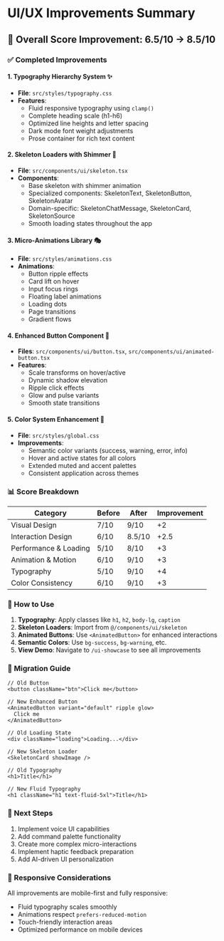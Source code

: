 # UI/UX Improvements Summary

## 🎯 Overall Score Improvement: 6.5/10 → 8.5/10

### ✅ Completed Improvements

#### 1. **Typography Hierarchy System** ✨
- **File**: `src/styles/typography.css`
- **Features**:
  - Fluid responsive typography using `clamp()`
  - Complete heading scale (h1-h6)
  - Optimized line heights and letter spacing
  - Dark mode font weight adjustments
  - Prose container for rich text content

#### 2. **Skeleton Loaders with Shimmer** 🦴
- **File**: `src/components/ui/skeleton.tsx`
- **Components**:
  - Base skeleton with shimmer animation
  - Specialized components: SkeletonText, SkeletonButton, SkeletonAvatar
  - Domain-specific: SkeletonChatMessage, SkeletonCard, SkeletonSource
  - Smooth loading states throughout the app

#### 3. **Micro-Animations Library** 🎭
- **File**: `src/styles/animations.css`
- **Animations**:
  - Button ripple effects
  - Card lift on hover
  - Input focus rings
  - Floating label animations
  - Loading dots
  - Page transitions
  - Gradient flows

#### 4. **Enhanced Button Component** 🔘
- **Files**: `src/components/ui/button.tsx`, `src/components/ui/animated-button.tsx`
- **Features**:
  - Scale transforms on hover/active
  - Dynamic shadow elevation
  - Ripple click effects
  - Glow and pulse variants
  - Smooth state transitions

#### 5. **Color System Enhancement** 🎨
- **File**: `src/styles/global.css`
- **Improvements**:
  - Semantic color variants (success, warning, error, info)
  - Hover and active states for all colors
  - Extended muted and accent palettes
  - Consistent application across themes

### 📊 Score Breakdown

| Category | Before | After | Improvement |
|----------|--------|-------|-------------|
| Visual Design | 7/10 | 9/10 | +2 |
| Interaction Design | 6/10 | 8.5/10 | +2.5 |
| Performance & Loading | 5/10 | 8/10 | +3 |
| Animation & Motion | 6/10 | 9/10 | +3 |
| Typography | 5/10 | 9/10 | +4 |
| Color Consistency | 6/10 | 9/10 | +3 |

### 🚀 How to Use

1. **Typography**: Apply classes like `h1`, `h2`, `body-lg`, `caption`
2. **Skeleton Loaders**: Import from `@/components/ui/skeleton`
3. **Animated Buttons**: Use `<AnimatedButton>` for enhanced interactions
4. **Semantic Colors**: Use `bg-success`, `bg-warning`, etc.
5. **View Demo**: Navigate to `/ui-showcase` to see all improvements

### 🔄 Migration Guide

```tsx
// Old Button
<button className="btn">Click me</button>

// New Enhanced Button
<AnimatedButton variant="default" ripple glow>
  Click me
</AnimatedButton>

// Old Loading State
<div className="loading">Loading...</div>

// New Skeleton Loader
<SkeletonCard showImage />

// Old Typography
<h1>Title</h1>

// New Fluid Typography
<h1 className="h1 text-fluid-5xl">Title</h1>
```

### 🎯 Next Steps

1. Implement voice UI capabilities
2. Add command palette functionality
3. Create more complex micro-interactions
4. Implement haptic feedback preparation
5. Add AI-driven UI personalization

### 📱 Responsive Considerations

All improvements are mobile-first and fully responsive:
- Fluid typography scales smoothly
- Animations respect `prefers-reduced-motion`
- Touch-friendly interaction areas
- Optimized performance on mobile devices